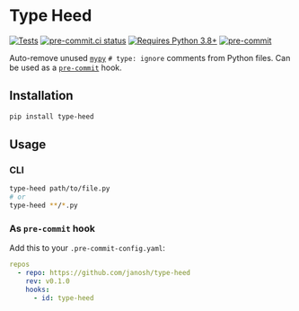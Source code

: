 # Type Heed

[![Tests](https://github.com/janosh/type-heed/actions/workflows/test.yml/badge.svg)](https://github.com/janosh/type-heed/actions/workflows/test.yml)
[![pre-commit.ci status](https://results.pre-commit.ci/badge/github/janosh/type-heed/main.svg)](https://results.pre-commit.ci/latest/github/janosh/type-heed/main)
[![Requires Python 3.8+](https://img.shields.io/badge/Python-3.8+-blue.svg)](https://python.org/downloads)
[![pre-commit](https://img.shields.io/badge/pre--commit-enabled-brightgreen?logo=pre-commit&logoColor=white)](https://github.com/pre-commit/pre-commit)

Auto-remove unused [`mypy`](https://github.com/python/mypy) `# type: ignore` comments from Python files. Can be used as a [`pre-commit`](https://pre-commit.com) hook.

## Installation

```sh
pip install type-heed
```

## Usage

### CLI

```sh
type-heed path/to/file.py
# or
type-heed **/*.py
```

### As `pre-commit` hook

Add this to your `.pre-commit-config.yaml`:

```yml
repos
  - repo: https://github.com/janosh/type-heed
    rev: v0.1.0
    hooks:
      - id: type-heed
```
